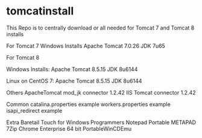 # tomcatinstall
This Repo is to centrally download or all needed for Tomcat 7 and Tomcat 8 installs

For Tomcat 7 
Windows Installs
Apache Tomcat 7.0.26
JDK 7u65

For Tomcat 8

Windows Installs:
Apache Tomcat 8.5.15
JDK 8u6144

Linux on CentOS 7:
Apache Tomcat 8.5.15
JDK 8u6144

Others
ApacheTomcat  mod_jk connector 1.2.42
IIS Tomcat connector 1.2.42

Common
catalina.properties example
workers.properties example
isapi_redirect example

Extra
Baretail
Touch for Windows
Programmers Notepad Portable
METAPAD
7Zip
Chrome Enterprise 64 bit
PortableWinCDEmu
